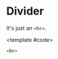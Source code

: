 <script setup>
import Example from "../../.vitepress/theme/app/components/Example.vue"
</script>

# Divider

It's just an `<hr>`.

<Example>
	<template #example>
	This text is placed over
	<hr>
	This text is placed under
</template>

<template #code>

<!-- prettier-ignore -->
```html
<hr>
```

  </template>
</Example>
